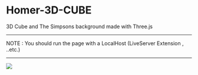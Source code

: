 # Homer-3D-CUBE
3D Cube and The Simpsons background made with Three.js
****************************************************************************
NOTE : You should run the page with a LocalHost (LiveServer Extension , ..etc.)
****************************************************************************
![](https://media4.giphy.com/media/ZmfvtjfRYvWtpNV1E5/giphy.gif?cid=790b761171f1eba6369a2ff4e0cb920fc25b8da314fade24&rid=giphy.gif&ct=g)
